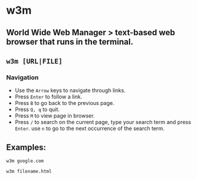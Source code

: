 # w3m

**World Wide Web Manager** > text-based web browser that runs in the terminal.
---

` w3m [URL|FILE] `
---

### Navigation
- Use the ` Arrow ` keys to navigate through links.
- Press ` Enter ` to follow a link.
- Press ` B ` to go back to the previous page.
- Press ` Q, q ` to quit.
- Press ` M ` to view page in browser.
- Press ` / ` to search on the current page, type your search term and press ` Enter `. use ` n ` to go to the next occurrence of the search term.

## Examples:
` w3m google.com `

` w3m filename.html `